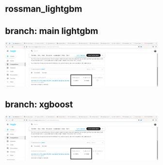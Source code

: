 # rossman_lightgbm


# branch: main lightgbm

![score kaggle rossmann](./ligthgbm_rossmann.png)

# branch: xgboost

![score kaggle rossmann](./ligthgbm_rossmann.png)

